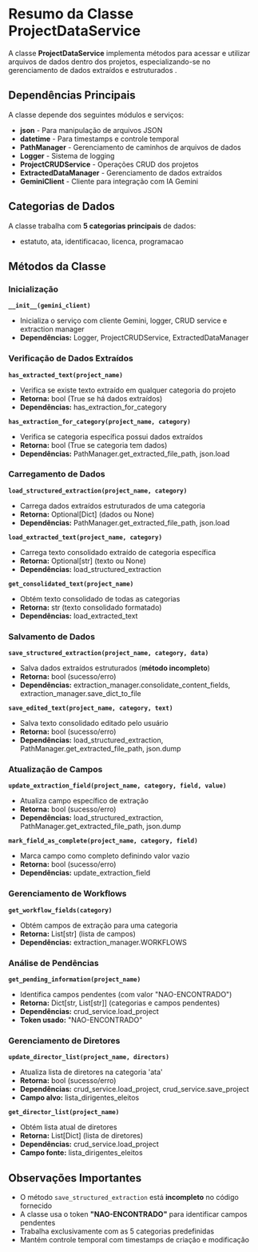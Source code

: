# Resumo da Classe ProjectDataService

A classe **ProjectDataService** implementa métodos para acessar e utilizar arquivos de dados dentro dos projetos, especializando-se no gerenciamento de dados extraídos e estruturados .

## Dependências Principais

A classe depende dos seguintes módulos e serviços:
- **json** - Para manipulação de arquivos JSON
- **datetime** - Para timestamps e controle temporal
- **PathManager** - Gerenciamento de caminhos de arquivos de dados
- **Logger** - Sistema de logging
- **ProjectCRUDService** - Operações CRUD dos projetos
- **ExtractedDataManager** - Gerenciamento de dados extraídos
- **GeminiClient** - Cliente para integração com IA Gemini

## Categorias de Dados

A classe trabalha com **5 categorias principais** de dados:
- estatuto, ata, identificacao, licenca, programacao

## Métodos da Classe

### Inicialização
**`__init__(gemini_client)`**
- Inicializa o serviço com cliente Gemini, logger, CRUD service e extraction manager
- **Dependências:** Logger, ProjectCRUDService, ExtractedDataManager

### Verificação de Dados Extraídos
**`has_extracted_text(project_name)`**
- Verifica se existe texto extraído em qualquer categoria do projeto
- **Retorna:** bool (True se há dados extraídos)
- **Dependências:** has_extraction_for_category

**`has_extraction_for_category(project_name, category)`**
- Verifica se categoria específica possui dados extraídos
- **Retorna:** bool (True se categoria tem dados)
- **Dependências:** PathManager.get_extracted_file_path, json.load

### Carregamento de Dados
**`load_structured_extraction(project_name, category)`**
- Carrega dados extraídos estruturados de uma categoria
- **Retorna:** Optional[Dict] (dados ou None)
- **Dependências:** PathManager.get_extracted_file_path, json.load

**`load_extracted_text(project_name, category)`**
- Carrega texto consolidado extraído de categoria específica
- **Retorna:** Optional[str] (texto ou None)
- **Dependências:** load_structured_extraction

**`get_consolidated_text(project_name)`**
- Obtém texto consolidado de todas as categorias
- **Retorna:** str (texto consolidado formatado)
- **Dependências:** load_extracted_text

### Salvamento de Dados
**`save_structured_extraction(project_name, category, data)`**
- Salva dados extraídos estruturados (**método incompleto**)
- **Retorna:** bool (sucesso/erro)
- **Dependências:** extraction_manager.consolidate_content_fields, extraction_manager.save_dict_to_file

**`save_edited_text(project_name, category, text)`**
- Salva texto consolidado editado pelo usuário
- **Retorna:** bool (sucesso/erro)
- **Dependências:** load_structured_extraction, PathManager.get_extracted_file_path, json.dump

### Atualização de Campos
**`update_extraction_field(project_name, category, field, value)`**
- Atualiza campo específico de extração
- **Retorna:** bool (sucesso/erro)
- **Dependências:** load_structured_extraction, PathManager.get_extracted_file_path, json.dump

**`mark_field_as_complete(project_name, category, field)`**
- Marca campo como completo definindo valor vazio
- **Retorna:** bool (sucesso/erro)
- **Dependências:** update_extraction_field

### Gerenciamento de Workflows
**`get_workflow_fields(category)`**
- Obtém campos de extração para uma categoria
- **Retorna:** List[str] (lista de campos)
- **Dependências:** extraction_manager.WORKFLOWS

### Análise de Pendências
**`get_pending_information(project_name)`**
- Identifica campos pendentes (com valor "NAO-ENCONTRADO")
- **Retorna:** Dict[str, List[str]] (categorias e campos pendentes)
- **Dependências:** crud_service.load_project
- **Token usado:** "NAO-ENCONTRADO"

### Gerenciamento de Diretores
**`update_director_list(project_name, directors)`**
- Atualiza lista de diretores na categoria 'ata'
- **Retorna:** bool (sucesso/erro)
- **Dependências:** crud_service.load_project, crud_service.save_project
- **Campo alvo:** lista_dirigentes_eleitos

**`get_director_list(project_name)`**
- Obtém lista atual de diretores
- **Retorna:** List[Dict] (lista de diretores)
- **Dependências:** crud_service.load_project
- **Campo fonte:** lista_dirigentes_eleitos

## Observações Importantes

- O método `save_structured_extraction` está **incompleto** no código fornecido
- A classe usa o token **"NAO-ENCONTRADO"** para identificar campos pendentes
- Trabalha exclusivamente com as 5 categorias predefinidas
- Mantém controle temporal com timestamps de criação e modificação